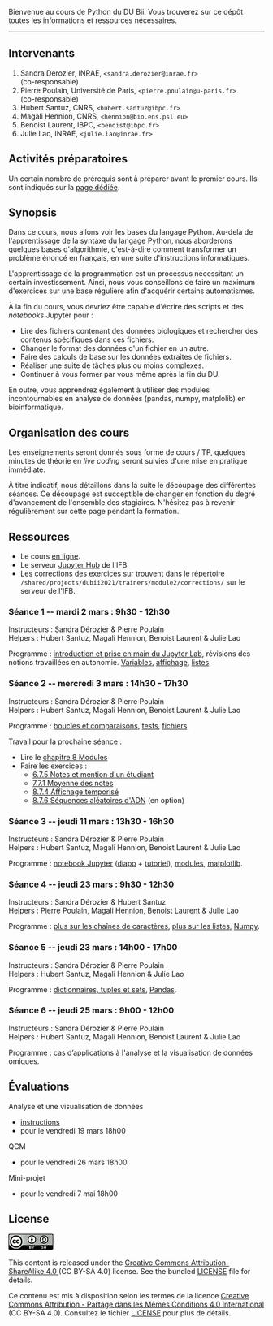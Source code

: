 Bienvenue au cours de Python du DU Bii. Vous trouverez sur ce dépôt toutes les informations et ressources nécessaires.

---
## Intervenants

1. Sandra Dérozier, INRAE, `<sandra.derozier@inrae.fr>`  
    (co-responsable)
2. Pierre Poulain, Université de Paris, `<pierre.poulain@u-paris.fr>`  
    (co-responsable)
3. Hubert Santuz, CNRS, `<hubert.santuz@ibpc.fr>`
4. Magali Hennion, CNRS, `<hennion@bio.ens.psl.eu>`
5. Benoist Laurent, IBPC, `<benoist@ibpc.fr>`
6. Julie Lao, INRAE, `<julie.lao@inrae.fr>` 


## Activités préparatoires

Un certain nombre de prérequis sont à préparer avant le premier cours. Ils sont indiqués sur la [page dédiée](https://du-bii.github.io/accueil/activites_preparatoires/).

## Synopsis

Dans ce cours, nous allons voir les bases du langage Python. Au-delà de l'apprentissage de la syntaxe du langage Python, nous aborderons quelques bases d'algorithmie, c'est-à-dire comment transformer un problème énoncé en français, en une suite d'instructions informatiques.

L'apprentissage de la programmation est un processus nécessitant un certain investissement. Ainsi, nous vous conseillons de faire un maximum d'exercices sur une base régulière afin d'acquérir certains automatismes. 

À la fin du cours, vous devriez être capable d'écrire des scripts et des *notebooks* Jupyter pour :

- Lire des fichiers contenant des données biologiques et rechercher des contenus spécifiques dans ces fichiers.
- Changer le format des données d'un fichier en un autre.
- Faire des calculs de base sur les données extraites de fichiers.
- Réaliser une suite de tâches plus ou moins complexes.
- Continuer à vous former par vous même après la fin du DU.

En outre, vous apprendrez également à utiliser des modules incontournables en analyse de données (pandas, numpy, matplolib) en bioinformatique.

## Organisation des cours

Les enseignements seront donnés sous forme de cours / TP, quelques minutes de théorie en *live coding* seront suivies d'une mise en pratique immédiate. 

À titre indicatif, nous détaillons dans la suite le découpage des différentes séances. Ce découpage est succeptible de changer en fonction du degré d'avancement de l'ensemble des stagiaires. N'hésitez pas à revenir régulièrement sur cette page pendant la formation.

## Ressources

- Le cours [en ligne](https://python.sdv.univ-paris-diderot.fr/).
- Le serveur [Jupyter Hub](https://jupyterhub.cluster.france-bioinformatique.fr/) de l'IFB
- Les corrections des exercices sur trouvent dans le répertoire `/shared/projects/dubii2021/trainers/module2/corrections/` sur le serveur de l'IFB.

### Séance 1 -- mardi 2 mars : 9h30 - 12h30

Instructeurs : Sandra Dérozier & Pierre Poulain  
Helpers : Hubert Santuz, Magali Hennion, Benoist Laurent & Julie Lao

Programme : [introduction et prise en main du Jupyter Lab](Python_seance1_introduction.pdf), révisions des notions travaillées en autonomie. 
[Variables](https://python.sdv.univ-paris-diderot.fr/02_variables/), 
[affichage](https://python.sdv.univ-paris-diderot.fr/03_affichage/), 
[listes](https://python.sdv.univ-paris-diderot.fr/04_listes/).

<!--


**Liens vers des articles intéressants**

* Lien vers une [interview de Guido van RossumURL](https://lemonde.fr/pixels/article/2018/07/25/je-n-imaginais-pas-que-python-connaitrait-un-tel-succes_5335917_4408996.html)
* Un article intéressant qui montre l'importance de la programmation en biologie et qui évoque Python bien sûr ! [Ten simple rules for biologists learning to programURL](https://journals.plos.org/ploscompbiol/article?id=10.1371/journal.pcbi.1005871)
-->

### Séance 2 -- mercredi 3 mars : 14h30 - 17h30

Instructeurs : Sandra Dérozier & Pierre Poulain  
Helpers : Hubert Santuz, Magali Hennion, Benoist Laurent & Julie Lao

Programme : 
[boucles et comparaisons](https://python.sdv.univ-paris-diderot.fr/05_boucles_comparaisons/), 
[tests](https://python.sdv.univ-paris-diderot.fr/06_tests/), 
[fichiers](https://python.sdv.univ-paris-diderot.fr/07_fichiers/).

Travail pour la prochaine séance :

- Lire le [chapitre 8 Modules](https://python.sdv.univ-paris-diderot.fr/08_modules/)
- Faire les exercices :
  - [6.7.5 Notes et mention d'un étudiant](https://python.sdv.univ-paris-diderot.fr/06_tests/#675-notes-et-mention-dun-etudiant)
  - [7.7.1 Moyenne des notes](https://python.sdv.univ-paris-diderot.fr/07_fichiers/#771-moyenne-des-notes)
  - [8.7.4 Affichage temporisé](https://python.sdv.univ-paris-diderot.fr/08_modules/#874-affichage-temporise)
  - [8.7.6 Séquences aléatoires d'ADN](https://python.sdv.univ-paris-diderot.fr/08_modules/#876-sequences-aleatoires-dadn) (en option)

<!--

**Un peu de travail pour la prochaine séance**

* lire le chapitre **[7. Fichiers](https://python.sdv.univ-paris-diderot.fr/07_fichiers/)**
* lire le chapitre **[8. Modules](https://python.sdv.univ-paris-diderot.fr/08_modules/)**
* faire les exercices sur les **boucles** ([5.4.10](https://python.sdv.univ-paris-diderot.fr/05_boucles_comparaisons/#5410-pyramide) et [5.4.11](https://python.sdv.univ-paris-diderot.fr/05_boucles_comparaisons/#5411-parcours-de-matrice))
* faire un exercice sur les **tests** ([6.7.9 méthode 1](https://python.sdv.univ-paris-diderot.fr/06_tests/#methode-1-peu-optimale-mais-assez-intuitive))
* faire les exercices sur les **fichiers** ([7.7.1](https://python.sdv.univ-paris-diderot.fr/07_fichiers/#771-moyenne-des-notes), [7.7.2](https://python.sdv.univ-paris-diderot.fr/07_fichiers/#772-admis-ou-recale) et [7.7.3](https://python.sdv.univ-paris-diderot.fr/07_fichiers/#773-spirale-exercice))

-->

### Séance 3 -- jeudi 11 mars : 13h30 - 16h30

Instructeurs : Sandra Dérozier & Pierre Poulain  
Helpers : Hubert Santuz, Magali Hennion, Benoist Laurent & Julie Lao

Programme :
[notebook Jupyter](https://python.sdv.univ-paris-diderot.fr/18_jupyter/) ([diapo](https://cupnet.net/intro-jupyter/slides/) + [tutoriel](https://cupnet.net/intro-jupyter/tuto_DUBII)), 
[modules](https://python.sdv.univ-paris-diderot.fr/08_modules/), 
[matplotlib](https://python.sdv.univ-paris-diderot.fr/17_modules_interet_bioinfo/#173-module-matplotlib).

<!--

**Un peu de travail pour la prochaine séance**

- Refaire le [TP sur Jupyter](https://cupnet.net/intro-jupyter-dubii/)
- [Exo 5.4.12](https://python.sdv.univ-paris-diderot.fr/05_boucles_comparaisons/#5412-parcours-de-demi-matrice-sans-la-diagonale-exercice) Parcours de demi-matrice sans la diagonale
- [Exo 6.7.9 (méthode 2)](https://python.sdv.univ-paris-diderot.fr/06_tests/#methode-2-plus-optimale-et-plus-rapide-mais-un-peu-plus-compliquee) Détermination des nombres premiers inférieurs à 100
- [Exo 8.7.9](https://python.sdv.univ-paris-diderot.fr/08_modules/#879-determination-du-nombre-pi-par-la-methode-monte-carlo-exercice) Détermination du nombre pi par la méthode Monte-Carlo ; si vous vous sentez capable, vous pouvez essayer de faire l'exercice dans un notebook jupyter et de faire un plot inspiré de la [page Wikipedia sur le Monte-Carlo](https://upload.wikimedia.org/wikipedia/commons/thumb/8/84/Pi_30K.gif/440px-Pi_30K.gif) : les points dans le cercle en rouge, les points or du cercle en bleu. Vous pouvez utiliser pour cela la fonction `plt.scatter(x, y)`. Cette fonction dessine un nuage de points dans un graphe, par exemple :

```
import matplotlib.pyplot as plt

x = [1, 3, 4, 4, 7, 8, 2, 5, 7, 2]
y = [8, 9, 1, 2, 9, 4, 2, 2, 2, 8]

plt.scatter(x,y)
plt.show() # inutile dans un notebook, obligatoire dans un script lancé dans un shell
```

- Lire les chapitres [10 Plus sur les chaînes de caractères](https://python.sdv.univ-paris-diderot.fr/10_plus_sur_les_chaines_de_caracteres/) et [11 Plus sur les listes](https://python.sdv.univ-paris-diderot.fr/11_plus_sur_les_listes/)
- Faire le [QCM d'entraînement](https://moodlesupd.script.univ-paris-diderot.fr/mod/quiz/view.php?id=225633)

### Exercices pour ne pas perdre la main pendant le confinement

#### Correction du Monte-Carlo pour la détermination du nombre pi

Le notebook corrigeant l'exo 8.7.9 est [ici pour le regarder](https://github.com/DU-Bii/module-2-Python/blob/master/data/pi_MC.ipynb), pour le télécharger c'est [ici](data/pi_MC.ipynb).

#### Exo du 3 avril 2020

Télécharger la séquence du [génome du SARS-COV2 au format fasta](https://www.ncbi.nlm.nih.gov/nuccore/MN908947.3?report=fasta). Dans le même répertoire, créer un script nommé `compo_sars_cov2.py` qui calcule la composition en ATGC de ce génome. Voici les différentes étapes proposées :
- Ouvrir le fichier en lecture avec `with` et récupérer la séquence dans une chaine de caractères `seq` ;
- Attention à ne pas récupérer la première ligne qui commence par le caractère `>` (tiens n'y avait-il pas une méthode pour ça dans le chapitre 10 ;-) ???) ;
- Attention à chaque ligne il vous faudra enlever le retour à la ligne (*hint* la méthode `.strip()` est votre amie, cf. chapitre 10 ;-) !) ;
- Une fois la séquence récupérée, faire une boucle sur tout le génome et calculer le nombre de ATGC ;
- Au final on souhaite la sortie suivante (où vous remplacerez les X par les vraies valeurs) :

```
La longueur du génome est XXXXX bases
nbA =  XXXX bases ; %age A = XX.XX %
nbT =  XXXX bases ; %age T = XX.XX %
nbG =  XXXX bases ; %age G = XX.XX %
nbC =  XXXX bases ; %age C = XX.XX %
```
- Ainsi qu'un graphe en batons avec matplotlib du pourcentage d'ATGC.

*Pour les warriors* : vous pouvez faire ça dans un notebook jupyter !

*Ajout du 22/04/2020* : voici une correction possible dans un [notebook jupyter](https://github.com/DU-Bii/module-2-Python/blob/master/data/compo_sars_cov2.ipynb), c'est [ici](data/compo_sars_cov2.ipynb) pour le télécharger.

#### Exo du 21 avril 2020

Sur la base de l'exercice précédent, on se propose de faire une représentation du génome du SARS-COV2 en [chaos game](https://en.wikipedia.org/wiki/Chaos_game). Cette méthode de représentation basée sur les fractales comme le [triangle de Sierpinski](https://fr.wikipedia.org/wiki/Triangle_de_Sierpi%C5%84ski) permet d'avoir une vision d'un génome en un coup d'oeil ([ici](http://www.cs.gettysburg.edu/~ilinkin/projects/bio/chaosgame/home.html) un exemple).

Voici l'algorithme du chaos game appliqué à une séquence d'ADN :

- Soit une séquence d’ADN seq de longueur suffisante (> 10000 pb)
- Soit un espace carré où les 4 sommets de ce carré représentent les 4 bases ATGC
- Au départ, on se place au milieu du carré
- On lit la séquence nucléotide par nucléotide
  - A chaque nucléotide lu, on se déplace au centre du segment entre la position actuelle et le sommet représentant le nucléotide actuellement lu

Un exemple est illustré ci-dessous sur le début d’une séquence d’ADN :

![](img/chaos_game.png)

Comme montré dans le schéma, on pourra arbitrairement décider que le C possède les coordonnées (0,0), G(1,0), A(0,1) et T (1,1). Pour tracer les points, vous pourrez utiliser la fonction `plt.scatter()` de matplotlib (cf. exo de calcul de Pi par Monte-Carlo).

Conseils : 

- Faites-vous la main sur une séquence très courte, puis une fois que ça fonctionne passez sur le génome du virus.
- Une pixelle représente un nucléotide, on utilise la même couleur pour toute les pixelles. Chaque pixelle doit être très petite : avec la fonction `plt.scatter()`, utilisez les arguments `s=1` (*size*) et `linewidth=0`.
- Si vous mettez une instruction `plt.scatter(x, y)` à chaque itération de la boucle principale, le code sera très long à tourner pour le génome du virus (> 10'). Stockez plutôt les coordonnées *x* et *y* de vos points dans des listes puis passez ces listes comme argument à la fonction `plt.scatter()` une fois la boucle principale terminée.

Bien sûr vous pouvez vous amuser à faire l'exercice dans un notebook Jupyter :wink:.

Pour vous convaincre de l'utilité du chaos game pour comparer des séquences génomiques, vous pouvez lancer votre code sur un autre coronavirus (par exemple [FJ882960.1](https://www.ncbi.nlm.nih.gov/nuccore/FJ882960.1?report=fasta)), puis sur un virus d'une autre famille comme le HIV (par exemple [D86068.1](https://www.ncbi.nlm.nih.gov/nuccore/D86068.1?report=fasta)). Vous verrez en un coup d'oeil l'emprunte de chaque séquence apparaître :-) ! Avec cette technique, il est possible de classer les espèces :-) !

Si vous souhaitez mettre plusieurs graphes sur une même figure, vous pouvez utiliser la fonction `subplots()` de matplotlib :

```
fig, axs = plt.subplots(2, 2, figsize=(10, 10))

# plot 1
axs[0, 0].scatter(...)
axs[0, 0].set_title(...)
axs[0, 0].axis("off")

# plot 2
axs[0, 1].scatter(...)
axs[0, 1].set_title(...)
axs[0, 1].axis("off")

# plot 3
axs[1, 0].scatter(...)
axs[1, 0].set_title(...)
axs[1, 0].axis("off")

# Pas de plot 4
#axs[1, 1].plot()
#axs[1, 1].set_title()
axs[1, 1].axis("off")
```

Si vous souhaitez aller un peu plus loin sur le chaos game, voici un [article](https://doi.org/10.1093/oxfordjournals.molbev.a026048) faisant le tour de la technique.

*Ajout du 25/05/2020* : voici une correction possible dans un [notebook jupyter](https://github.com/DU-Bii/module-2-Python/blob/master/data/chaos_game_sars_cov2.ipynb), c'est [ici](data/chaos_game_sars_cov2.ipynb) pour le télécharger.

-->

### Séance 4 -- jeudi 23 mars : 9h30 - 12h30

Instructeurs : Sandra Dérozier & Hubert Santuz  
Helpers : Pierre Poulain, Magali Hennion, Benoist Laurent & Julie Lao

Programme : 
[plus sur les chaînes de caractères](https://python.sdv.univ-paris-diderot.fr/10_plus_sur_les_chaines_de_caracteres/), 
[plus sur les listes](https://python.sdv.univ-paris-diderot.fr/11_plus_sur_les_listes/), 
[Numpy](https://python.sdv.univ-paris-diderot.fr/17_modules_interet_bioinfo/#171-module-numpy).

<!--

**Travail à faire de votre côté**

Pour cette séance nous vous proposons les tâches suivantes à réaliser de votre côté (à votre rythme) :

- Pour se remettre en jambe : relire le [chapitre 10 *Plus sur les chaînes de caractères*](https://python.sdv.univ-paris-diderot.fr/10_plus_sur_les_chaines_de_caracteres/).
- Faire le nouvel exercice [10.7.12 Compteur de gènes dans un fichier GenBank](https://python.sdv.univ-paris-diderot.fr/10_plus_sur_les_chaines_de_caracteres/#10712-compteur-de-genes-dans-un-fichier-genbank).
- Relire le [chapitre 11 *Plus sur les listes*](https://python.sdv.univ-paris-diderot.fr/11_plus_sur_les_listes/).
- Faire les exercices [11.6.1 Tri liste](https://python.sdv.univ-paris-diderot.fr/11_plus_sur_les_listes/#1161-tri-de-liste), [11.6.2 Séquence d'ADN aléatoire](https://python.sdv.univ-paris-diderot.fr/11_plus_sur_les_listes/#1162-sequence-dadn-aleatoire), [11.6.4 Doublons](https://python.sdv.univ-paris-diderot.fr/11_plus_sur_les_listes/#1164-doublons), [11.6.6 Nombre mystère](https://python.sdv.univ-paris-diderot.fr/11_plus_sur_les_listes/#1166-le-nombre-mystere).
- Lire le [chapitre 17.1 *NumPy*](https://python.sdv.univ-paris-diderot.fr/17_modules_interet_bioinfo/#171-module-numpy). Comme il y a pas mal de nouvelles notions, il peut être intéressant de le lire une première fois puis d'y revenir à tête reposée. Durant votre lecture, nous vous conseillons d'avoir un interpréteur ouvert pour pouvoir tester au fur et à mesure ce que vous lisez.
- Faire les exercices [17.6.2 Jour le plus chaud](https://python.sdv.univ-paris-diderot.fr/17_modules_interet_bioinfo/#1762-jour-le-plus-chaud) et [17.6.3 Calcul du centre de masse d'une membrane](https://python.sdv.univ-paris-diderot.fr/17_modules_interet_bioinfo/#1763-calcul-du-centre-de-masse-dune-membrane).

Afin de ne pas vous charger, chaque exercice n'est pas très long mais il est important de les réaliser avant que l'on aborde les deux séances suivantes. 

Pour vous aider dans ces tâches :

- Nous vous fournirons les solutions commentées des exercices un peu + tard dans la semaine (n'hésitez pas à nous solliciter si cela tarde).
- Nous vous proposerons (plusieurs si tout va bien) plage(s) de conférence sur Zoom afin que vous nous posiez toutes les questions que vous voulez.
- Bien sûr vous pourrez nous poser des questions sur Slack si vous êtes bloqués. Il peut être intéressant de le faire sur le canal promotion2020 afin que tout le monde puisse bénéficier de la réponse.

*Ajout du 03/06/2020* : Suite à notre visio du 2 juin 2020 et les différentes demandes qui ont été faites, voici quelques ressources supplémentaires :

- La correction de l'exercice 10.7.12 Compteur de gènes en [vidéo](https://youtu.be/TtRS7pR3ApE). Même si vous avez réussi l'exercice, cette vidéo peut être instructive pour tout le monde car elle montre la démarche d'élaboration du code. De plus, il s'agit d'un exercice typique de *parsing* auquel on est confronté en permanence en analyse de données.
- Une [page de blog](https://www.sharpsightlabs.com/blog/numpy-axes-explained/) donnant une explication claire (avec des schémas) de la notion d'`axis` en NumPy (inutile de lire la partie *NumPy concatenate*).
- La [vidéo](https://www.youtube.com/watch?v=UHAlagIQIV4) de notre visio du 2 juin 2020 sur *NumPy* si vous souhaitez y revenir.

-->

### Séance 5 -- jeudi 23 mars : 14h00 - 17h00

Instructeurs : Sandra Dérozier & Pierre Poulain  
Helpers : Hubert Santuz, Magali Hennion & Julie Lao

Programme : 
[dictionnaires, tuples et sets](https://python.sdv.univ-paris-diderot.fr/13_dictionnaires_tuples_sets/), 
[Pandas](https://python.sdv.univ-paris-diderot.fr/17_modules_interet_bioinfo/#174-module-pandas).

<!--
**Travail à faire de votre côté**

- Lire [chapitre 13 Dicos + Tuples](https://python.sdv.univ-paris-diderot.fr/13_dictionnaires_tuples_sets/) (sauter la partie sur les sets et les dictionnaires de compréhension, attention version en ligne légèrement différente du poly).
- Faire exos [13.6.1 Composition en AA](https://python.sdv.univ-paris-diderot.fr/13_dictionnaires_tuples_sets/#1361-composition-en-acides-amines), [13.6.2 compo en mots de 2 et 3 lettres](https://python.sdv.univ-paris-diderot.fr/13_dictionnaires_tuples_sets/#1362-mots-de-2-et-3-lettres-dans-une-sequence-dadn) et [13.6.3 composition mots de 2 lettres S. Cerevisiae](https://python.sdv.univ-paris-diderot.fr/13_dictionnaires_tuples_sets/#1363-mots-de-2-lettres-dans-la-sequence-du-chromosome-i-de-saccharomyces-cerevisiae) (vous pouvez faire ces exercices sans créer de fonction comme cela est demandé dans l'énoncé). Si vous n'avez pas le temps de faire les trois, faites au moin le premier.
- Lire [chapitre 17.4 Pandas](https://python.sdv.univ-paris-diderot.fr/17_modules_interet_bioinfo/#174-module-pandas).
- Faire exo [17.6.5 Analyse d'un jeu de données avec pandas](https://python.sdv.univ-paris-diderot.fr/17_modules_interet_bioinfo/#1765-analyse-dun-jeu-de-donnees-avec-pandas).

Les solutions des exercices seront mises en ligne le jeudi 4 juin 2020. 

Souvenez-vous par ailleurs que vous aurez un QCM noté à faire après la séance du vendredi 5 juin 2020.

*Ajout du 09/06/2020* :

- La [vidéo](https://www.youtube.com/watch?v=_YOTDfST7z0) de notre visio du 5 juin 2020 sur NumPy si vous souhaitez y revenir.
- Lien vers le [QCM](https://moodlesupd.script.univ-paris-diderot.fr/mod/quiz/view.php?id=247229) à faire avant le 18 juin 2020.

*Ajout du 10/06/2020* : 

- La [vidéo](https://youtu.be/IM7419iEpAA) de correction de l'exercice 13.6.3 comptage des mots de 2 lettres (avec des dictionnaires).
- La [vidéo](https://www.youtube.com/watch?v=m-4_K_GghuQ) de correction de l'exercice 17.6.5 Analyse d'un jeu de données avec pandas.

-->

### Séance 6 -- jeudi 25 mars : 9h00 - 12h00

Instructeurs : Sandra Dérozier & Pierre Poulain  
Helpers : Hubert Santuz, Magali Hennion, Benoist Laurent & Julie Lao

Programme : cas d’applications à l'analyse et la visualisation de données omiques.

<!--
**Ressources :**

- La [vidéo](https://www.youtube.com/watch?v=7EOLJHAndXE) de notre vision du 11 juin 2020.
- Des exemples d'utilisation de Python pour l'analyse de données omiques : <https://github.com/pierrepo/python-omics-use-cases>
- D'autres exemples d'utilisation de Python en bioinformatique : <https://github.com/sderozier/python-notebooks-use-cases>
- Un exemple de visualisation d'arbre phylogénétique : <https://github.com/sderozier/python-notebook-tree/> (**remarque :** ce *notebook* n'est pas accessible aux utilisateurs de PowerShell)

-->

## Évaluations

Analyse et une visualisation de données
- [instructions](evaluations/analyse_visu/index.md)
- pour le vendredi 19 mars 18h00

QCM
- pour le vendredi 26 mars 18h00


Mini-projet
- pour le vendredi 7 mai 18h00

<!--

## Mini projet

Le **notebook Jupyter** et les données pour le mini projet sont disponibles dans le dépôt GitHub suivant : <https://github.com/sderozier/python-mini-projet>.

La démarche à suivre pour récupérer les données du dépôt est décrite dans le fichier [README.md](https://github.com/sderozier/python-mini-projet/blob/master/README.md).

Voici l'emplacement du dépôt pour vos projets sous Moodle : <https://moodlesupd.script.univ-paris-diderot.fr/mod/assign/view.php?id=247826>.

-->

## License

![](img/CC-BY-SA.png)

This content is released under the [Creative Commons Attribution-ShareAlike 4.0 ](https://creativecommons.org/licenses/by-sa/4.0/deed.en) (CC BY-SA 4.0) license. See the bundled [LICENSE](LICENSE.txt) file for details.

Ce contenu est mis à disposition selon les termes de la licence [Creative Commons Attribution - Partage dans les Mêmes Conditions 4.0 International](https://creativecommons.org/licenses/by-sa/4.0/deed.fr) (CC BY-SA 4.0). Consultez le fichier [LICENSE](LICENSE.txt) pour plus de détails.
